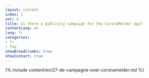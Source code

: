```yaml
---
layout: content
index: 1
set: 4
title: Is there a publicity campaign for the CoronaMelder app?
contentLang: en
lang: fr
categories:
- fr
- faq
showBreadCrumbs: true
showContact: true
---
```

{% include content/en/27-de-campagne-over-coronamelder.md %}
